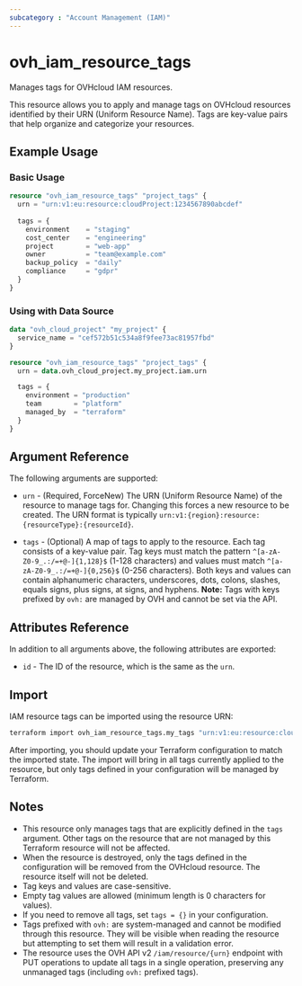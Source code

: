 ```yaml
---
subcategory : "Account Management (IAM)"
---
```


# ovh_iam_resource_tags

Manages tags for OVHcloud IAM resources.

This resource allows you to apply and manage tags on OVHcloud resources identified by their URN (Uniform Resource Name). Tags are key-value pairs that help organize and categorize your resources.

## Example Usage

### Basic Usage

```terraform
resource "ovh_iam_resource_tags" "project_tags" {
  urn = "urn:v1:eu:resource:cloudProject:1234567890abcdef"
  
  tags = {
    environment    = "staging"
    cost_center    = "engineering"
    project        = "web-app"
    owner          = "team@example.com"
    backup_policy  = "daily"
    compliance     = "gdpr"
  }
}
```

### Using with Data Source

```terraform
data "ovh_cloud_project" "my_project" {
  service_name = "cef572b51c534a8f9fee73ac81957fbd"
}

resource "ovh_iam_resource_tags" "project_tags" {
  urn = data.ovh_cloud_project.my_project.iam.urn

  tags = {
    environment = "production"
    team        = "platform"
    managed_by  = "terraform"
  }
}
```

## Argument Reference

The following arguments are supported:

* `urn` - (Required, ForceNew) The URN (Uniform Resource Name) of the resource to manage tags for. Changing this forces a new resource to be created. The URN format is typically `urn:v1:{region}:resource:{resourceType}:{resourceId}`.

* `tags` - (Optional) A map of tags to apply to the resource. Each tag consists of a key-value pair. Tag keys must match the pattern `^[a-zA-Z0-9_.:/=+@-]{1,128}$` (1-128 characters) and values must match `^[a-zA-Z0-9_.:/=+@-]{0,256}$` (0-256 characters). Both keys and values can contain alphanumeric characters, underscores, dots, colons, slashes, equals signs, plus signs, at signs, and hyphens. **Note:** Tags with keys prefixed by `ovh:` are managed by OVH and cannot be set via the API.

## Attributes Reference

In addition to all arguments above, the following attributes are exported:

* `id` - The ID of the resource, which is the same as the `urn`.

## Import

IAM resource tags can be imported using the resource URN:

```bash
terraform import ovh_iam_resource_tags.my_tags "urn:v1:eu:resource:cloudProject:1234567890abcdef"
```

After importing, you should update your Terraform configuration to match the imported state. The import will bring in all tags currently applied to the resource, but only tags defined in your configuration will be managed by Terraform.

## Notes

* This resource only manages tags that are explicitly defined in the `tags` argument. Other tags on the resource that are not managed by this Terraform resource will not be affected.
* When the resource is destroyed, only the tags defined in the configuration will be removed from the OVHcloud resource. The resource itself will not be deleted.
* Tag keys and values are case-sensitive.
* Empty tag values are allowed (minimum length is 0 characters for values).
* If you need to remove all tags, set `tags = {}` in your configuration.
* Tags prefixed with `ovh:` are system-managed and cannot be modified through this resource. They will be visible when reading the resource but attempting to set them will result in a validation error.
* The resource uses the OVH API v2 `/iam/resource/{urn}` endpoint with PUT operations to update all tags in a single operation, preserving any unmanaged tags (including `ovh:` prefixed tags).
